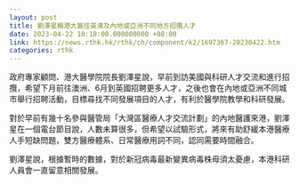 ```yaml
---
layout: post
title: 劉澤星稱港大冀往英澳及內地或亞洲不同地方招攬人才
date: 2023-04-22 10:18:00.000000000 +08:00
link: https://news.rthk.hk/rthk/ch/component/k2/1697367-20230422.htm
categories: rthk
---
```


政府專家顧問、港大醫學院院長劉澤星說，早前到訪美國與科研人才交流和進行招攬，希望下月前往澳洲、6月到英國招聘更多人才，之後也會在內地或亞洲不同城市舉行招聘活動，目標尋找不同發展項目的人才，有利於醫學院教學和科研發展。

對於早前有幾十名參與醫管局「大灣區醫療人才交流計劃」的內地醫護來港，劉澤星在一個電台節目說，人數未算很多，但希望以試驗形式，將來有助舒緩本港醫療人手短缺問題，雙方醫療體系、日常醫療用詞不同，認同需要時間融合。

劉澤星說，根據暫時的數據，對於新冠病毒最新變異病毒株毋須太憂慮，本港科研人員會一直留意相關發展。
